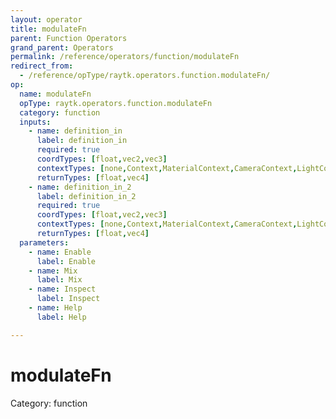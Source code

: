 ```yaml
---
layout: operator
title: modulateFn
parent: Function Operators
grand_parent: Operators
permalink: /reference/operators/function/modulateFn
redirect_from:
  - /reference/opType/raytk.operators.function.modulateFn/
op:
  name: modulateFn
  opType: raytk.operators.function.modulateFn
  category: function
  inputs:
    - name: definition_in
      label: definition_in
      required: true
      coordTypes: [float,vec2,vec3]
      contextTypes: [none,Context,MaterialContext,CameraContext,LightContext,RayContext]
      returnTypes: [float,vec4]
    - name: definition_in_2
      label: definition_in_2
      required: true
      coordTypes: [float,vec2,vec3]
      contextTypes: [none,Context,MaterialContext,CameraContext,LightContext,RayContext]
      returnTypes: [float,vec4]
  parameters:
    - name: Enable
      label: Enable
    - name: Mix
      label: Mix
    - name: Inspect
      label: Inspect
    - name: Help
      label: Help

---
```


# modulateFn

Category: function

